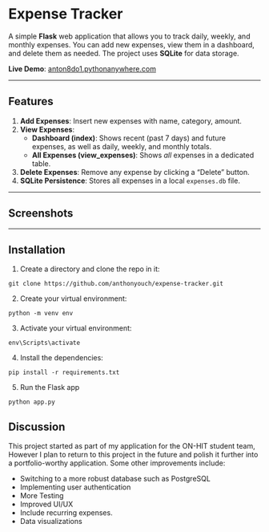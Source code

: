 # Expense Tracker

A simple **Flask** web application that allows you to track daily, weekly, and monthly expenses. You can add new expenses, view them in a dashboard, and delete them as needed. The project uses **SQLite** for data storage.

**Live Demo**: [anton8do1.pythonanywhere.com](https://anton8do1.pythonanywhere.com/)

---

## Features

1. **Add Expenses**: Insert new expenses with name, category, amount.
2. **View Expenses**:
   - **Dashboard (index)**: Shows recent (past 7 days) and future expenses, as well as daily, weekly, and monthly totals.
   - **All Expenses (view_expenses)**: Shows *all* expenses in a dedicated table.
3. **Delete Expenses**: Remove any expense by clicking a “Delete” button.
5. **SQLite Persistence**: Stores all expenses in a local `expenses.db` file.

---

## Screenshots

---

## Installation

1) Create a directory and clone the repo in it:
```
git clone https://github.com/anthonyouch/expense-tracker.git
```
2) Create your virtual environment:
```
python -m venv env
```
3) Activate your virtual environment:
```
env\Scripts\activate
```
4) Install the dependencies:
```
pip install -r requirements.txt
```
5) Run the Flask app
```
python app.py
```
## Discussion
This project started as part of my application for the ON-HIT student team, However I plan to return to this project in the future and polish it further into a portfolio-worthy application. Some other improvements include:
  * Switching to a more robust database such as PostgreSQL
  * Implementing user authentication
  * More Testing 
  * Improved UI/UX
  * Include recurring expenses. 
  * Data visualizations
